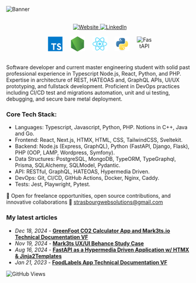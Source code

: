 ![Banner](https://github.com/user-attachments/assets/093b578c-795f-44ed-9603-d59f22c468b1)

<br>

<div align="center">
  <a href="https://strasbourgwebsolutions.fr" target="_blank">
    <img src="https://img.shields.io/badge/Website-strasbourgwebsolutions-blue?style=for-the-badge&logo=google-chrome" alt="Website">
  </a>
  <a href="https://www.linkedin.com/in/ricardomartinhocruz/" target="_blank">
    <img src="https://img.shields.io/badge/LinkedIn-Connect-blue?style=for-the-badge&logo=linkedin" alt="LinkedIn">
  </a>
</div>

<br>

<div align="center">
  <div style="display: inline-flex; justify-content: center; align-items: center; flex-wrap: wrap; gap: 20px;">
    <img src="https://raw.githubusercontent.com/devicons/devicon/master/icons/typescript/typescript-original.svg" width="40" height="40" alt="TypeScript" />
    <img src="https://raw.githubusercontent.com/devicons/devicon/master/icons/nodejs/nodejs-original.svg" width="40" height="40" alt="Node.js" />
    <img src="https://raw.githubusercontent.com/devicons/devicon/master/icons/react/react-original.svg" width="40" height="40" alt="React" />
    <img src="https://raw.githubusercontent.com/devicons/devicon/master/icons/python/python-original.svg" width="40" height="40" alt="Python" />
    <img src="https://cdn.worldvectorlogo.com/logos/fastapi-1.svg" width="40" height="40" alt="FastAPI" />
  </div>
</div>

<br>

Software developer and current master engineering student with solid past professional experience in Typescript Node.js, React, Python, and PHP. Expertise in architecture of REST, HATEOAS and, GraphQL APIs, UI/UX prototyping, and fullstack development. Proficient in DevOps practices including CI/CD test and migrations automation, unit and ui testing, debugging, and secure bare metal deployment.

### Core Tech Stack:
- Languages: Typescript, Javascript, Python, PHP. Notions in C++, Java and Go.
- Frontend: React, Next.js, HTMX, HTML, CSS, TailwindCSS, Sveltekit.
- Backend: Node.js (Express, GraphQL), Python (FastAPI, Django, Flask), PHP (OOP, LAMP, Wordpress, Symfony).
- Data Structures: PostgreSQL, MongoDB, TypeORM, TypeGraphql, Prisma, SQLAlchemy, SQLModel, Pydantic.
- API: RESTful, GraphQL, HATEOAS, Hypermedia Driven.
- DevOps: Git, CI/CD, GitHub Actions, Docker, Nginx, Caddy.
- Tests: Jest, Playwright, Pytest.

🤝 Open for freelance opportunities, open source contributions, and innovative collaborations
📧 strasbourgwebsolutions@gmail.com

### My latest articles
- *Dec 18, 2024* - **[GreenFoot CO2 Calculator App and Mark3ts.io Technical Documentation VF](https://www.behance.net/gallery/215079523/Dossier-Projet-GreenFoot-Application-Mark3tsio-VF)**
- *Nov 19, 2024* - **[Mark3ts UX/UI Behance Study Case](https://www.behance.net/gallery/207935375/Mark3ts-SAAS-UXUI)**
- *Aug 16, 2024* - **[FastAPI as a Hypermedia Driven Application w/ HTMX & Jinja2Templates](https://medium.com/@strasbourgwebsolutions/fastapi-as-a-hypermedia-driven-application-w-htmx-jinja2templates-644c3bfa51d1)**
- *Jan 21, 2023*  - **[FoodLabels App Technical Documentation VF](https://www.behance.net/gallery/176957559/Technical-Doc-VF-FreshLabels-App)**


![GitHub Views](https://komarev.com/ghpvc/?username=ricardomrcruz)


